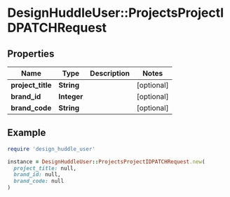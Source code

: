 # DesignHuddleUser::ProjectsProjectIDPATCHRequest

## Properties

| Name | Type | Description | Notes |
| ---- | ---- | ----------- | ----- |
| **project_title** | **String** |  | [optional] |
| **brand_id** | **Integer** |  | [optional] |
| **brand_code** | **String** |  | [optional] |

## Example

```ruby
require 'design_huddle_user'

instance = DesignHuddleUser::ProjectsProjectIDPATCHRequest.new(
  project_title: null,
  brand_id: null,
  brand_code: null
)
```

